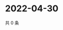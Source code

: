 # 2022-04-30

共 0 条

<!-- BEGIN WEIBO -->
<!-- 最后更新时间 Sat Apr 30 2022 02:21:19 GMT+0800 (China Standard Time) -->

<!-- END WEIBO -->
